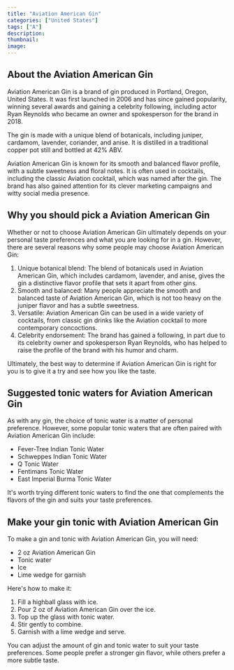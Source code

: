 ```yaml
---
title: "Aviation American Gin"
categories: ["United States"]
tags: ["A"]
description: 
thumbnail: 
image: 
---
```


## About the Aviation American Gin

Aviation American Gin is a brand of gin produced in Portland, Oregon, United States. It was first launched in 2006 and has since gained popularity, winning several awards and gaining a celebrity following, including actor Ryan Reynolds who became an owner and spokesperson for the brand in 2018.

The gin is made with a unique blend of botanicals, including juniper, cardamom, lavender, coriander, and anise. It is distilled in a traditional copper pot still and bottled at 42% ABV.

Aviation American Gin is known for its smooth and balanced flavor profile, with a subtle sweetness and floral notes. It is often used in cocktails, including the classic Aviation cocktail, which was named after the gin. The brand has also gained attention for its clever marketing campaigns and witty social media presence.


## Why you should pick a Aviation American Gin

Whether or not to choose Aviation American Gin ultimately depends on your personal taste preferences and what you are looking for in a gin. However, there are several reasons why some people may choose Aviation American Gin:

1. Unique botanical blend: The blend of botanicals used in Aviation American Gin, which includes cardamom, lavender, and anise, gives the gin a distinctive flavor profile that sets it apart from other gins.
2. Smooth and balanced: Many people appreciate the smooth and balanced taste of Aviation American Gin, which is not too heavy on the juniper flavor and has a subtle sweetness.
3. Versatile: Aviation American Gin can be used in a wide variety of cocktails, from classic gin drinks like the Aviation cocktail to more contemporary concoctions.
4. Celebrity endorsement: The brand has gained a following, in part due to its celebrity owner and spokesperson Ryan Reynolds, who has helped to raise the profile of the brand with his humor and charm.

Ultimately, the best way to determine if Aviation American Gin is right for you is to give it a try and see how you like the taste.

## Suggested tonic waters for Aviation American Gin

As with any gin, the choice of tonic water is a matter of personal preference. However, some popular tonic waters that are often paired with Aviation American Gin include:

- Fever-Tree Indian Tonic Water
- Schweppes Indian Tonic Water
- Q Tonic Water
- Fentimans Tonic Water
- East Imperial Burma Tonic Water

It's worth trying different tonic waters to find the one that complements the flavors of the gin and suits your taste preferences.

## Make your gin tonic with Aviation American Gin

To make a gin and tonic with Aviation American Gin, you will need:

- 2 oz Aviation American Gin
- Tonic water
- Ice
- Lime wedge for garnish

Here's how to make it:

1. Fill a highball glass with ice.
2. Pour 2 oz of Aviation American Gin over the ice.
3. Top up the glass with tonic water.
4. Stir gently to combine.
5. Garnish with a lime wedge and serve.

You can adjust the amount of gin and tonic water to suit your taste preferences. Some people prefer a stronger gin flavor, while others prefer a more subtle taste.